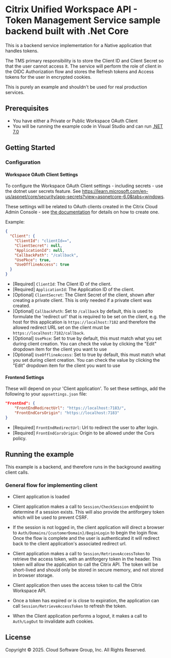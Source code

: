 # Citrix Unified Workspace API - Token Management Service sample backend built with .Net Core

This is a backend service implementation for a Native application that handles tokens.

The TMS primary responsibility is to store the Client ID and Client Secret so that the user cannot access it. The service will perform the role of client in the OIDC Authorization flow and stores the Refresh tokens and Access tokens for the user in encrypted cookies.

This is purely an example and shouldn't be used for real production services.

## Prerequisites

- You have either a Private or Public Workspace OAuth Client
- You will be running the example code in Visual Studio and can run [.NET 7.0](https://dotnet.microsoft.com/en-us/download/dotnet/7.0)

## Getting Started

### Configuration

#### Workspace OAuth Client Settings
To configure the Workspace OAuth Client settings - including secrets - use the dotnet user secrets feature. See https://learn.microsoft.com/en-us/aspnet/core/security/app-secrets?view=aspnetcore-6.0&tabs=windows.

These settings will be related to OAuth clients created in the Citrix Cloud Admin Console - see [the documentation](https://developer-docs.citrix.com/en-us/workspace-platform/unified-workspace-api-preview/oauth-client-management) for details on how to create one.

Example:

```json
{
  "Client": {
    "ClientId": "clientId==",
    "ClientSecret": null,
    "ApplicationId": null,
    "CallbackPath": "/callback",
    "UsePkce": true,
    "UseOfflineAccess": true
  }
}
```

- [Required] `ClientId`: The Client ID of the client. 
- [Required] `ApplicationId`: The Application ID of the client.
- [Optional] `ClientSecret`: The Client Secret of the client, shown after creating a private client. This is only needed if a private client was created.
- [Optional] `CallbackPath`: Set to `/callback` by default, this is used to formulate the 'redirect url' that is required to be set on the client, e.g. the host for this application is `https://localhost:7182` and therefore the allowed redirect URL set on the client must be `https://localhost:7182/callback`.
- [Optional] `UsePkce`: Set to true by default, this must match what you set during client creation. You can check the value by clicking the "Edit" dropdown item for the client you want to use
- [Optional] `UseOfflineAccess`: Set to true by default, this must match what you set during client creation. You can check the value by clicking the "Edit" dropdown item for the client you want to use

#### Frontend Settings

These will depend on your 'Client application'.
To set these settings, add the following to your `appsettings.json` file:

```json
"FrontEnd": {
    "FrontEndRedirectUrl": "https://localhost:7183/",
    "FrontEndCorsOrigin": "https://localhost:7183"
}
```

- [Required] `FrontEndRedirectUrl`: Url to redirect the user to after login.
- [Required] `FrontEndCorsOrigin`: Origin to be allowed under the Cors policy.

## Running the example

This example is a backend, and therefore runs in the background awaiting client calls.

### General flow for implementing client

- Client application is loaded

- Client application makes a call to `Session/CheckSession` endpoint to determine if a session exists. This will also provide the antiforgery token which will be used to prevent CSRF.

- If the session is not logged in, the client application will direct a browser to `Auth/Domains/{customerDomain}/BeginLogin` to begin the login flow. Once the flow is complete and the user is authenticated it will redirect back to the client application's associated redirect url.

- Client application makes a call to `Session/RetrieveAccessToken` to retrieve the access token, with an antiforgery token in the header. This token will allow the application to call the Citrix API. The token will be short-lived and should only be stored in secure memory, and not stored in browser storage.

- Client application then uses the access token to call the Citrix Workspace API.

- Once a token has expired or is close to expiration, the application can call `Session/RetrieveAccessToken` to refresh the token.

- When the Client application performs a logout, it makes a call to `Auth/LogOut` to invalidate auth cookies.  

## License

Copyright © 2025. Cloud Software Group, Inc. All Rights Reserved.

